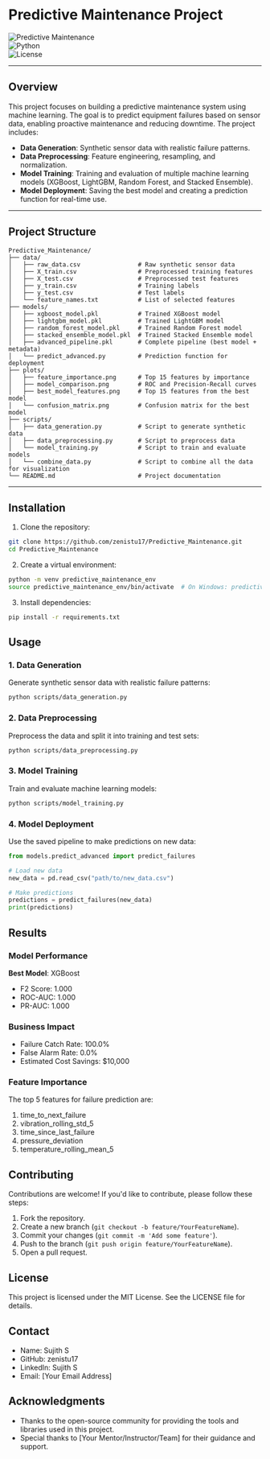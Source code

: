 # Predictive Maintenance Project

![Predictive Maintenance](https://img.shields.io/badge/Predictive-Maintenance-blue)  
![Python](https://img.shields.io/badge/Python-3.11-green)  
![License](https://img.shields.io/badge/License-MIT-orange)

---

## **Overview**

This project focuses on building a predictive maintenance system using machine learning. The goal is to predict equipment failures based on sensor data, enabling proactive maintenance and reducing downtime. The project includes:

- **Data Generation**: Synthetic sensor data with realistic failure patterns.
- **Data Preprocessing**: Feature engineering, resampling, and normalization.
- **Model Training**: Training and evaluation of multiple machine learning models (XGBoost, LightGBM, Random Forest, and Stacked Ensemble).
- **Model Deployment**: Saving the best model and creating a prediction function for real-time use.

---

## **Project Structure**
```
Predictive_Maintenance/
├── data/
│   ├── raw_data.csv                # Raw synthetic sensor data
│   ├── X_train.csv                 # Preprocessed training features
│   ├── X_test.csv                  # Preprocessed test features
│   ├── y_train.csv                 # Training labels
│   ├── y_test.csv                  # Test labels
│   └── feature_names.txt           # List of selected features
├── models/
│   ├── xgboost_model.pkl           # Trained XGBoost model
│   ├── lightgbm_model.pkl          # Trained LightGBM model
│   ├── random_forest_model.pkl     # Trained Random Forest model
│   ├── stacked_ensemble_model.pkl  # Trained Stacked Ensemble model
│   ├── advanced_pipeline.pkl       # Complete pipeline (best model + metadata)
│   └── predict_advanced.py         # Prediction function for deployment
├── plots/
│   ├── feature_importance.png      # Top 15 features by importance
│   ├── model_comparison.png        # ROC and Precision-Recall curves
│   ├── best_model_features.png     # Top 15 features from the best model
│   └── confusion_matrix.png        # Confusion matrix for the best model
├── scripts/
│   ├── data_generation.py          # Script to generate synthetic data
│   ├── data_preprocessing.py       # Script to preprocess data
│   └── model_training.py           # Script to train and evaluate models
│   └── combine_data.py             # Script to combine all the data for visualization
└── README.md                       # Project documentation
```

---

## **Installation**

1. Clone the repository:
   
```bash
git clone https://github.com/zenistu17/Predictive_Maintenance.git
cd Predictive_Maintenance
```

2. Create a virtual environment:

```bash
python -m venv predictive_maintenance_env
source predictive_maintenance_env/bin/activate  # On Windows: predictive_maintenance_env\Scripts\activate
```

3. Install dependencies:

```bash
pip install -r requirements.txt
```

## **Usage**

### 1. Data Generation
Generate synthetic sensor data with realistic failure patterns:

```bash
python scripts/data_generation.py
```

### 2. Data Preprocessing
Preprocess the data and split it into training and test sets:

```bash
python scripts/data_preprocessing.py
```

### 3. Model Training
Train and evaluate machine learning models:

```bash
python scripts/model_training.py
```

### 4. Model Deployment
Use the saved pipeline to make predictions on new data:

```python
from models.predict_advanced import predict_failures

# Load new data
new_data = pd.read_csv("path/to/new_data.csv")

# Make predictions
predictions = predict_failures(new_data)
print(predictions)
```

## **Results**

### Model Performance
**Best Model**: XGBoost
- F2 Score: 1.000
- ROC-AUC: 1.000
- PR-AUC: 1.000

### Business Impact
- Failure Catch Rate: 100.0%
- False Alarm Rate: 0.0%
- Estimated Cost Savings: $10,000

### Feature Importance
The top 5 features for failure prediction are:
1. time_to_next_failure
2. vibration_rolling_std_5
3. time_since_last_failure
4. pressure_deviation
5. temperature_rolling_mean_5

## **Contributing**

Contributions are welcome! If you'd like to contribute, please follow these steps:

1. Fork the repository.
2. Create a new branch (`git checkout -b feature/YourFeatureName`).
3. Commit your changes (`git commit -m 'Add some feature'`).
4. Push to the branch (`git push origin feature/YourFeatureName`).
5. Open a pull request.

## **License**

This project is licensed under the MIT License. See the LICENSE file for details.

## **Contact**

- Name: Sujith S
- GitHub: zenistu17
- LinkedIn: Sujith S
- Email: [Your Email Address]

## **Acknowledgments**

- Thanks to the open-source community for providing the tools and libraries used in this project.
- Special thanks to [Your Mentor/Instructor/Team] for their guidance and support.